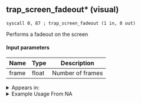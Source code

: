 ## trap_screen_fadeout* (visual)

`syscall 0, 87 ; trap_screen_fadeout (1 in, 0 out)`

Performs a fadeout on the screen

#### Input parameters
| Name | Type | Description
|------|------|------------
| frame   | float   | Number of frames




<details>
	<summary>Appears in:</summary>

</details>

<details>
	<summary>Example Usage From NA</summary>
```

```
</details>

